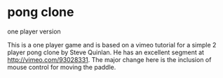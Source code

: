 # pong clone
one player version

This is a one player game and is based on a vimeo tutorial for a simple 2 player pong clone by Steve Quinlan. He has an excellent segment at http://vimeo.com/93028331. The major 
change here is the inclusion of mouse control for moving the paddle.


